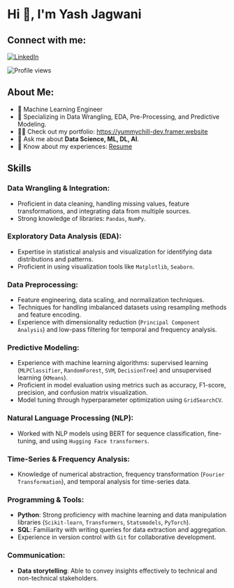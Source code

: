 # Hi 👋, I'm Yash Jagwani                                                                                                                   

## Connect with me:
[![LinkedIn](https://img.shields.io/badge/-LinkedIn-blue?style=flat&logo=linkedin&logoColor=white)](https://www.linkedin.com/in/yashXjagwani)

![Profile views](https://komarev.com/ghpvc/?username=rohanpatankar926&color=blue)

## About Me:
- 🔭 Machine Learning Engineer 
- 🌱 Specializing in Data Wrangling, EDA, Pre-Processing, and Predictive Modeling.
- 👨‍💻 Check out my portfolio: https://yummychill-dev.framer.website
- 💬 Ask me about **Data Science, ML, DL, AI**.
- 📄 Know about my experiences: [Resume](https://docs.google.com/document/d/16Oyt21HXrMuRO1h3779ZQv1hsTmFo893qPkkZpadBKU/edit?usp=sharing)

## Skills

### Data Wrangling & Integration:
- Proficient in data cleaning, handling missing values, feature transformations, and integrating data from multiple sources.
- Strong knowledge of libraries: `Pandas`, `NumPy`.

### Exploratory Data Analysis (EDA):
- Expertise in statistical analysis and visualization for identifying data distributions and patterns.
- Proficient in using visualization tools like `Matplotlib`, `Seaborn`.

### Data Preprocessing:
- Feature engineering, data scaling, and normalization techniques.
- Techniques for handling imbalanced datasets using resampling methods and feature encoding.
- Experience with dimensionality reduction (`Principal Component Analysis`) and low-pass filtering for temporal and frequency analysis.

### Predictive Modeling:
- Experience with machine learning algorithms: supervised learning (`MLPClassifier`, `RandomForest`, `SVM`, `DecisionTree`) and unsupervised learning (`KMeans`).
- Proficient in model evaluation using metrics such as accuracy, F1-score, precision, and confusion matrix visualization.
- Model tuning through hyperparameter optimization using `GridSearchCV`.

### Natural Language Processing (NLP):
- Worked with NLP models using BERT for sequence classification, fine-tuning, and using `Hugging Face transformers`.
### Time-Series & Frequency Analysis:
- Knowledge of numerical abstraction, frequency transformation (`Fourier Transformation`), and temporal analysis for time-series data.

### Programming & Tools:
- **Python**: Strong proficiency with machine learning and data manipulation libraries (`Scikit-learn`, `Transformers`, `Statsmodels`, `PyTorch`).
- **SQL**: Familiarity with writing queries for data extraction and aggregation.
- Experience in version control with `Git` for collaborative development.

### Communication:
- **Data storytelling**: Able to convey insights effectively to technical and non-technical stakeholders.

